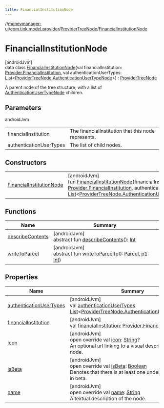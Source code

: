 ```yaml
---
title: FinancialInstitutionNode
---
```

//[moneymanager-ui](../../../../index.html)/[com.tink.model.provider](../../index.html)/[ProviderTreeNode](../index.html)/[FinancialInstitutionNode](index.html)



# FinancialInstitutionNode



[androidJvm]\
data class [FinancialInstitutionNode](index.html)(val financialInstitution: [Provider.FinancialInstitution](../../-provider/-financial-institution/index.html), val authenticationUserTypes: [List](https://kotlinlang.org/api/latest/jvm/stdlib/kotlin.collections/-list/index.html)&lt;[ProviderTreeNode.AuthenticationUserTypeNode](../-authentication-user-type-node/index.html)&gt;) : [ProviderTreeNode](../index.html)

A parent node of the tree structure, with a list of [AuthenticationUserTypeNode](../-authentication-user-type-node/index.html) children.



## Parameters


androidJvm

| | |
|---|---|
| financialInstitution | The financialInstitution that this node represents. |
| authenticationUserTypes | The list of child nodes. |



## Constructors


| | |
|---|---|
| [FinancialInstitutionNode](-financial-institution-node.html) | [androidJvm]<br>fun [FinancialInstitutionNode](-financial-institution-node.html)(financialInstitution: [Provider.FinancialInstitution](../../-provider/-financial-institution/index.html), authenticationUserTypes: [List](https://kotlinlang.org/api/latest/jvm/stdlib/kotlin.collections/-list/index.html)&lt;[ProviderTreeNode.AuthenticationUserTypeNode](../-authentication-user-type-node/index.html)&gt;) |


## Functions


| Name | Summary |
|---|---|
| [describeContents](../../../com.tink.service.provider/-provider-filter/index.html#-1578325224%2FFunctions%2F1000845458) | [androidJvm]<br>abstract fun [describeContents](../../../com.tink.service.provider/-provider-filter/index.html#-1578325224%2FFunctions%2F1000845458)(): [Int](https://kotlinlang.org/api/latest/jvm/stdlib/kotlin/-int/index.html) |
| [writeToParcel](../../../com.tink.service.provider/-provider-filter/index.html#-1754457655%2FFunctions%2F1000845458) | [androidJvm]<br>abstract fun [writeToParcel](../../../com.tink.service.provider/-provider-filter/index.html#-1754457655%2FFunctions%2F1000845458)(p0: [Parcel](https://developer.android.com/reference/kotlin/android/os/Parcel.html), p1: [Int](https://kotlinlang.org/api/latest/jvm/stdlib/kotlin/-int/index.html)) |


## Properties


| Name | Summary |
|---|---|
| [authenticationUserTypes](authentication-user-types.html) | [androidJvm]<br>val [authenticationUserTypes](authentication-user-types.html): [List](https://kotlinlang.org/api/latest/jvm/stdlib/kotlin.collections/-list/index.html)&lt;[ProviderTreeNode.AuthenticationUserTypeNode](../-authentication-user-type-node/index.html)&gt; |
| [financialInstitution](financial-institution.html) | [androidJvm]<br>val [financialInstitution](financial-institution.html): [Provider.FinancialInstitution](../../-provider/-financial-institution/index.html) |
| [icon](icon.html) | [androidJvm]<br>open override val [icon](icon.html): [String](https://kotlinlang.org/api/latest/jvm/stdlib/kotlin/-string/index.html)?<br>An optional url linking to a visual description of the node. |
| [isBeta](is-beta.html) | [androidJvm]<br>open override val [isBeta](is-beta.html): [Boolean](https://kotlinlang.org/api/latest/jvm/stdlib/kotlin/-boolean/index.html)<br>Denotes that there is at least one underlying Provider in beta. |
| [name](name.html) | [androidJvm]<br>open override val [name](name.html): [String](https://kotlinlang.org/api/latest/jvm/stdlib/kotlin/-string/index.html)<br>A textual description of the node. |


